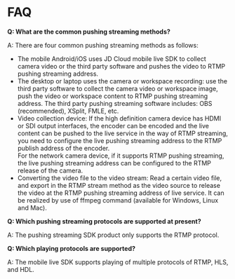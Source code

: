 # FAQ

**Q: What are the common pushing streaming methods?**

A: There are four common pushing streaming methods as follows:
* The mobile Android/iOS uses JD Cloud mobile live SDK to collect camera video or the third party software and pushes the video to RTMP pushing streaming address.
* The desktop or laptop uses the camera or workspace recording: use the third party software to collect the camera video or workspace image, push the video or workspace content to RTMP pushing streaming address. The third party pushing streaming software includes: OBS (recommended), XSplit, FMLE, etc.
* Video collection device: If the high definition camera device has HDMI or SDI output interfaces, the encoder can be encoded and the live content can be pushed to the live service in the way of RTMP streaming, you need to configure the live pushing streaming address to the RTMP publish address of the encoder.  
For the network camera device, if it supports RTMP pushing streaming, the live pushing streaming address can be configured to the RTMP release of the camera.
* Converting the video file to the video stream: Read a certain video file, and export in the RTMP stream method as the video source to release the video at the RTMP pushing streaming address of live service. It can be realized by use of ffmpeg command (available for Windows, Linux and Mac).



**Q: Which pushing streaming protocols are supported at present?**

A: The pushing streaming SDK product only supports the RTMP protocol.


**Q: Which playing protocols are supported?**

A: The mobile live SDK supports playing of multiple protocols of RTMP, HLS, and HDL.


